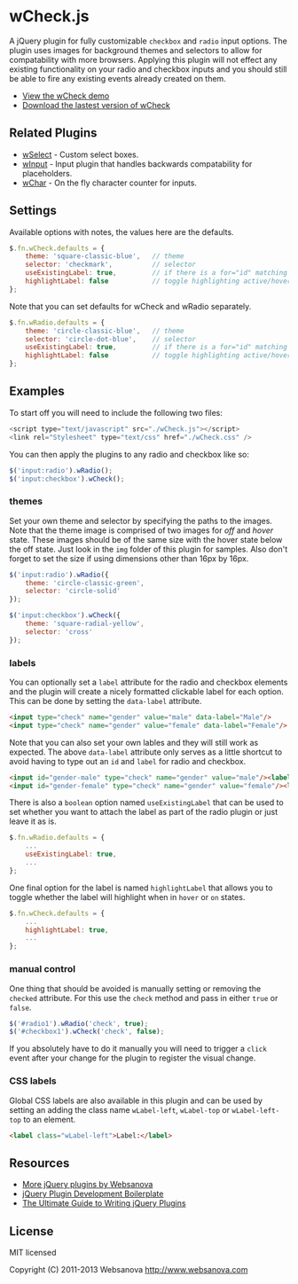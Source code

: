 # wCheck.js

A jQuery plugin for fully customizable `checkbox` and `radio` input options.  The plugin uses images for background themes and selectors to allow for compatability with more browsers.  Applying this plugin will not effect any existing functionality on your radio and checkbox inputs and you should still be able to fire any existing events already created on them.

* [View the wCheck demo](http://wcheck.websanova.com)
* [Download the lastest version of wCheck](https://github.com/websanova/wCheck/tags)

## Related Plugins

* [wSelect](http://wselect.websanova.com) - Custom select boxes.
* [wInput](http://winput.websanova.com) - Input plugin that handles backwards compatability for placeholders.
* [wChar](http://wchar.websanova.com) - On the fly character counter for inputs.

## Settings

Available options with notes, the values here are the defaults.

```js
$.fn.wCheck.defaults = {
    theme: 'square-classic-blue',   // theme
    selector: 'checkmark',          // selector
    useExistingLabel: true,         // if there is a for="id" matching use it
    highlightLabel: false           // toggle highlighting active/hover label
};
```

Note that you can set defaults for wCheck and wRadio separately.

```js
$.fn.wRadio.defaults = {
    theme: 'circle-classic-blue',   // theme
    selector: 'circle-dot-blue',    // selector
    useExistingLabel: true,         // if there is a for="id" matching use it
    highlightLabel: false           // toggle highlighting active/hover label
};
```


## Examples

To start off you will need to include the following two files:

```js
<script type="text/javascript" src="./wCheck.js"></script>
<link rel="Stylesheet" type="text/css" href="./wCheck.css" />
```

You can then apply the plugins to any radio and checkbox like so:

```js
$('input:radio').wRadio();
$('input:checkbox').wCheck();
```

### themes

Set your own theme and selector by specifying the paths to the images.  Note that the theme image is comprised of two images for _off_ and _hover_ state.  These images should be of the same size with the hover state below the off state.  Just look in the `img` folder of this plugin for samples.  Also don't forget to set the size if using dimensions other than 16px by 16px.

```js
$('input:radio').wRadio({
    theme: 'circle-classic-green',
    selector: 'circle-solid'
});

$('input:checkbox').wCheck({
    theme: 'square-radial-yellow',
    selector: 'cross'
});
```

### labels

You can optionally set a `label` attribute for the radio and checkbox elements and the plugin will create a nicely formatted clickable label for each option.  This can be done by setting the `data-label` attribute.

```html
<input type="check" name="gender" value="male" data-label="Male"/>
<input type="check" name="gender" value="female" data-label="Female"/>
```

Note that you can also set your own lables and they will still work as expected.  The above `data-label` attribute only serves as a little shortcut to avoid having to type out an `id` and `label` for radio and checkbox.

```html
<input id="gender-male" type="check" name="gender" value="male"/><label for="gender-male">Male</label>
<input id="gender-female" type="check" name="gender" value="female"/><label for="gender-female">Female</label>
```

There is also a `boolean` option named `useExistingLabel` that can be used to set whether you want to attach the label as part of the radio plugin or just leave it as is.

```js
$.fn.wRadio.defaults = {
    ...
    useExistingLabel: true,
    ...
};
```

One final option for the label is named `highlightLabel` that allows you to toggle whether the label will highlight when in `hover` or `on` states.

```js
$.fn.wCheck.defaults = {
    ...
    highlightLabel: true,
    ...
};
```

### manual control

One thing that should be avoided is manually setting or removing the `checked` attribute.  For this use the `check` method and pass in either `true` or `false`.

```js
$('#radio1').wRadio('check', true);
$('#checkbox1').wCheck('check', false);
```

If you absolutely have to do it manually you will need to trigger a `click` event after your change for the plugin to register the visual change.

### CSS labels

Global CSS labels are also available in this plugin and can be used by setting an adding the class name `wLabel-left`, `wLabel-top` or `wLabel-left-top` to an element.

```html
<label class="wLabel-left">Label:</label>
```


## Resources

* [More jQuery plugins by Websanova](http://websanova.com/plugins)
* [jQuery Plugin Development Boilerplate](http://www.websanova.com/tutorials/jquery/jquery-plugin-development-boilerplate)
* [The Ultimate Guide to Writing jQuery Plugins](http://www.websanova.com/tutorials/jquery/the-ultimate-guide-to-writing-jquery-plugins)


## License

MIT licensed

Copyright (C) 2011-2013 Websanova http://www.websanova.com